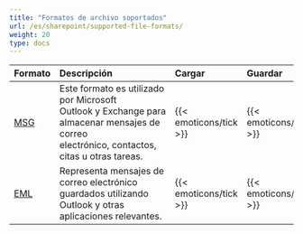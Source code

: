 ```yaml
---
title: "Formatos de archivo soportados"
url: /es/sharepoint/supported-file-formats/
weight: 20
type: docs
---
```




|**Formato**|**Descripción**|**Cargar**|**Guardar**|
| :- | :- | :- | :- |
|[MSG](https://docs.fileformat.com/email/msg/)|Este formato es utilizado por Microsoft Outlook y Exchange para almacenar mensajes de correo electrónico, contactos, citas u otras tareas.|{{< emoticons/tick >}}|{{< emoticons/tick >}}|
|[EML](https://docs.fileformat.com/email/eml/)|Representa mensajes de correo electrónico guardados utilizando Outlook y otras aplicaciones relevantes.|{{< emoticons/tick >}}|{{< emoticons/tick >}}|